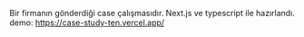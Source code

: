 Bir firmanın gönderdiği case çalışmasıdır. 
Next.js ve typescript ile hazırlandı.
demo: https://case-study-ten.vercel.app/
